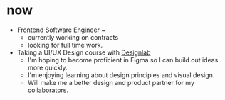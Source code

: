 # now

- Frontend Software Engineer ~
    - currently working on contracts
    - looking for full time work.
- Taking a UI/UX Design course with [Designlab](https://designlab.com)
    - I'm hoping to become proficient in Figma so I can build out ideas more quickly.
    - I'm enjoying learning about design principles and visual design.
    - Will make me a better design and product partner for my collaborators.

